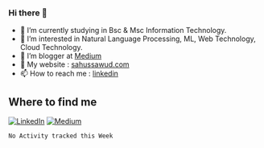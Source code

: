 ### Hi there 👋
- 🔭 I’m currently studying in Bsc & Msc Information Technology. 
- 🌱 I’m interested in Natural Language Processing, ML, Web Technology, Cloud Technology.
- 💬 I’m blogger at  [Medium](https://sahussawud.medium.com/)
- 🤔 My website : [sahussawud.com](https://sahussawud.com)
- 📫 How to reach me : [linkedin](https://www.linkedin.com/in/sahussawud/)

## Where to find me
<p>  <a href="https://www.linkedin.com/in/sahussawud-khunruksa-221a18150/" target="_blank"><img alt="LinkedIn" src="https://img.shields.io/badge/linkedin-%230077B5.svg?&style=for-the-badge&logo=linkedin&logoColor=white" /></a> <a href="https://poundsahussawud.medium.com/" target="_blank"><img alt="Medium" src="https://img.shields.io/badge/medium-%2312100E.svg?&style=for-the-badge&logo=medium&logoColor=white" /></a>
  
</p>

<!--START_SECTION:waka-->
```text
No Activity tracked this Week
```
<!--END_SECTION:waka-->

<!--
**sahussawud/sahussawud** is a ✨ _special_ ✨ repository because its `README.md` (this file) appears on your GitHub profile.

Here are some ideas to get you started:

- 🔭 I’m currently working on ...
- 🌱 I’m currently learning ...
- 👯 I’m looking to collaborate on ...
- 🤔 I’m looking for help with ...
- 💬 Ask me about ...
- 📫 How to reach me: ...
- 😄 Pronouns: ...
- ⚡ Fun fact: ...
-->
